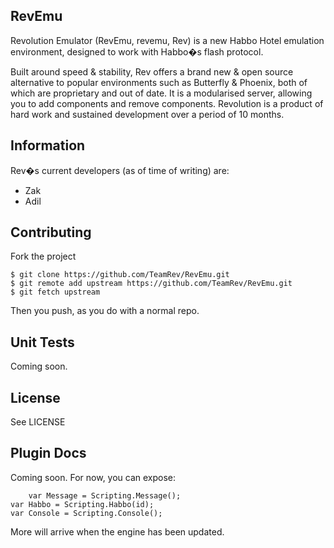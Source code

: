 RevEmu
------

Revolution Emulator (RevEmu, revemu, Rev) is a new Habbo Hotel emulation
environment, designed to work with Habbo�s flash protocol. 

Built around speed & stability, Rev offers a brand new & open source
alternative to popular environments such as Butterfly & Phoenix, both of
which are proprietary and out of date. It is a modularised server,
allowing you to add components and remove components. Revolution is a
product of hard work and sustained development over a period of 10
months.

## Information

Rev�s current developers (as of time of writing) are:

-   Zak
-   Adil

## Contributing

Fork the project


    $ git clone https://github.com/TeamRev/RevEmu.git
	$ git remote add upstream https://github.com/TeamRev/RevEmu.git
	$ git fetch upstream
	
Then you push, as you do with a normal repo. 

## Unit Tests
Coming soon.

## License
See LICENSE

## Plugin Docs

Coming soon. For now, you can expose:

        var Message = Scripting.Message();
	var Habbo = Scripting.Habbo(id);
	var Console = Scripting.Console();

More will arrive when the engine has been updated.

